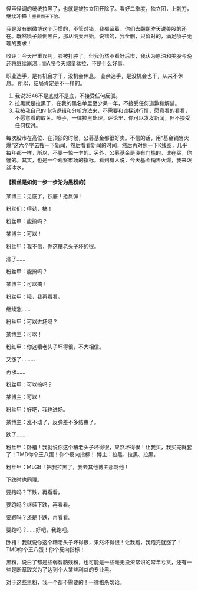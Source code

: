 怪声怪调的统统拉黑了，也就是被独立团开除了。看好二季度，独立团，上刺刀，继续冲锋！`垂拱而天下治。`​​​​

我是没有删微博这个习惯的，不管对错，我都留着，你们去翻翻昨天说美股的还在。既然喷子颠倒黑白，那从明天开始，说错的，我全删，只留对的，满足喷子无理的要求！ ​​​​

收评：今天严重误判，脸被打肿了。但我仍然不看好后市，我认为原油和美股今晚还将继续崩溃… ​​​而A股今天缩量猛拉，不是什么好事。

职业选手，是有机会才干，没机会休息。
业余选手，是没机会也干，从来不休息。
所以，结局肯定是不一样的。

1. 我说2646不是底就不是底，不接受任何反驳。
2. 拉黑就是拉黑了，在我的黑名单里至少呆一年，不接受任何道歉和解禁。
3. 我按我自己的市场逻辑和分析方法来，不需要和谁探讨行情，愿意看的看看，不愿意看的取关。喷子，一律拉黑处理。评论里，你可以发发新闻，但不接受任何探讨。

每次股市在高位、在顶部的时候，公募基金都很好卖。不信的话，用“基金销售火爆”这六个字去搜一下新闻，然后看看新闻的时间，然后再对照一下K线图，几乎每年都一样，所以，不要一惊一乍的。另外，公募基金是没有门槛的，谁在买，你懂的。其实，也是一个观察市场的指标。看到有人说，今天基金销售火爆，我来泼盆冰水。

#### 【粉丝是如何一步一步沦为黑粉的】
某博主：见底了，抄底！抢反弹！

粉丝们：得劲，搞！

粉丝甲：能搞吗？

某博主：可以！

粉丝甲：我不信，你这糟老头子坏的很。

涨了……

粉丝甲：能搞吗？

某博主：可以搞！

粉丝甲：哦，我再看看。

继续涨……

粉丝甲：可以进场吗？

某博主：可以！

粉红甲：你这糟老头子坏得很，不大相信。

又涨了………

再涨……

粉丝甲：可以搞吗？

某博主：可以！

粉丝甲：好吧，我也进场。

某博主：涨不动了，反弹差不多结束了。

跌了……

粉丝甲：卧槽！我就说你这个糟老头子坏得很，果然坏得很！让我买，我买完就套了！TMD你个王八蛋！你个反向指标！
博主：拉黑、拉黑、拉黑。

粉丝甲：MLGB！把我拉黑了，我去其他博主那骂他！

下跌时也同理。

要跑吗？下跌，再看看，

要跑吗？继续下跌，再看看。

要跑吗？还是下跌，再看看。

要跑吗？……好吧，我跑吧。

卧槽！我就说你这个糟老头子坏得很，果然坏得很！让我跑，我跑完就涨了！TMD你个王八蛋！你个反向指标！

黑粉，说白了都是些弱智脑残粉，也可能是一些毫无投资常识的常年亏货，还有一些是断章取义为了达到个人某些利益的专业黑。

对于这些黑粉，我一个都不需要的！一律格杀勿论。
